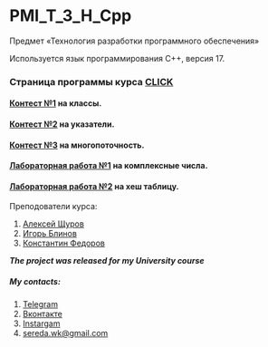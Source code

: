 # PMI_T_3_H_Cpp
Предмет «Технология разработки программного обеспечения» 

Иcпользуется язык программирования С++, версия 17.

### Страница программы курса [CLICK](https://imcs.dvfu.ru/cats/?f=wiki;name=cpp-course-2020)

#### [Контест №1](/tournament%201) на классы.
#### [Контест №2](/tournament%202) на указатели.
#### [Контест №3](/tournament%203) на многопоточность.
#### [Лабораторная работа №1](/LAB%201) на комплексные числа.
#### [Лабораторная работа №2](/LAB%202) на хеш таблицу.

Преподователи курса:
1) [Алексей Щуров](https://github.com/alexiskhb)
2) [Игорь Блинов]()
3) [Константин Федоров]()

***The project was released for my University course***

##### My contacts:
1. [Telegram](https://tgmsg.ru/princepepper)
2. [Вконтакте](https://vk.com/princepepper)
3. [Instargam](https://www.instagram.com/prince_pepper_official/?hl=ru)
4. <sereda.wk@gmail.com>
